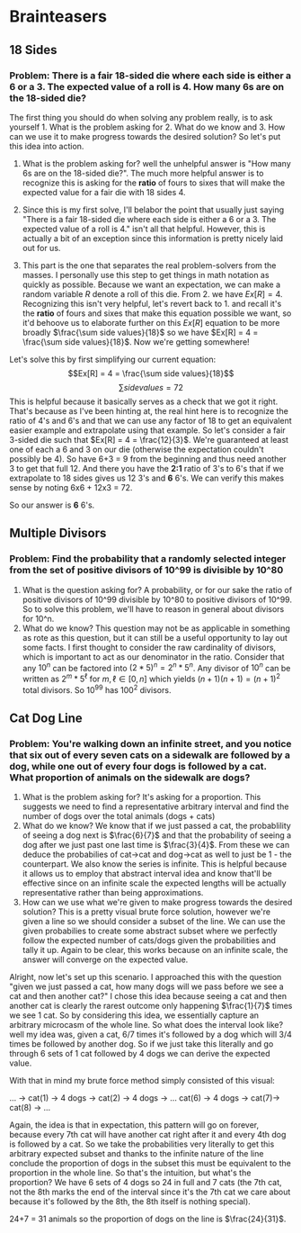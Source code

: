 # Brainteasers
## 18 Sides
### Problem: There is a fair 18-sided die where each side is either a 6 or a 3. The expected value of a roll is 4. How many 6s are on the 18-sided die?

The first thing you should do when solving any problem really, is to ask yourself 1. What is the problem asking for 2. What do we know and 3. How can we use it to make progress towards the desired solution? So let's put this idea into action. 

1. What is the problem asking for? well the unhelpful answer is "How many 6s are on the 18-sided die?". The much more helpful answer is to recognize this is asking for the **ratio** of fours to sixes that will make the expected value for a fair die with 18 sides 4.

2. Since this is my first solve, I'll belabor the point that usually just saying "There is a fair 18-sided die where each side is either a 6 or a 3. The expected value of a roll is 4." isn't all that helpful. However, this is actually a bit of an exception since this information is pretty nicely laid out for us.

3. This part is the one that separates the real problem-solvers from the masses. I personally use this step to get things in math notation as quickly as possible. Because we want an expectation, we can make a random variable $R$ denote a roll of this die. From 2. we have $Ex[R] = 4$. Recognizing this isn't very helpful, let's revert back to 1. and recall it's the **ratio** of fours and sixes that make this equation possible we want, so it'd behoove us to elaborate further on this $Ex[R]$ equation to be more broadly $\frac{\sum side values}{18}$ so we have $Ex[R] = 4 = \frac{\sum side values}{18}$. Now we're getting somewhere!


Let's solve this by first simplifying our current equation: 
$$Ex[R] = 4 = \frac{\sum side values}{18}$$
$$\sum side values = 72$$
This is helpful because it basically serves as a check that we got it right. That's because as I've been hinting at, the real hint here is to recognize the ratio of 4's and 6's and that we can use any factor of 18 to get an equivalent easier example and extrapolate using that example. So let's consider a fair 3-sided die such that $Ex[R] = 4 = \frac{12}{3}$.  We're guaranteed at least one of each a 6 and 3 on our die (otherwise the expectation couldn't possibly be 4). So have 6+3 = 9 from the beginning and thus need another 3 to get that full 12. And there you have the **2:1** ratio of 3's to 6's that if we extrapolate to 18 sides gives us 12 3's and **6** 6's. We can verify this makes sense by noting 6x6 + 12x3 = 72. 

So our answer is **6** 6's. 


## Multiple Divisors

### Problem: Find the probability that a randomly selected integer from the set of positive divisors of 10^99 is divisible by 10^80

1. What is the question asking for? A probability, or for our sake the ratio of positive divisors of 10^99 divisible by 10^80 to positive divisors of 10^99. So to solve this problem, we'll have to reason in general about divisors for 10^n.
2. What do we know? This question may not be as applicable in something as rote as this question, but it can still be a useful opportunity to lay out some facts. I first thought to consider the raw cardinality of divisors, which is important to act as our denominator in the ratio. Consider that any $10^n$ can be factored into $(2*5)^n = 2^n * 5^n$. Any divisor of $10^n$ can be written as $2^m * 5^\ell$ for $m,\ell \in [0, n]$ which yields $(n+1)(n+1) = (n+1)^2$ total divisors. So $10^99$ has $100^2$ divisors.  

## Cat Dog Line
### Problem: You're walking down an infinite street, and you notice that six out of every seven cats on a sidewalk are followed by a dog, while one out of every four dogs is followed by a cat. What proportion of animals on the sidewalk are dogs?


1.  What is the problem asking for? It's asking for a proportion. This suggests we need to find a representative arbitrary interval and find the number of dogs over the total animals (dogs + cats)
2.  What do we know? We know that if we just passed a cat, the probablility of seeing a dog next is $\frac{6}{7}$ and that the probability of seeing a dog after we just past one last time is $\frac{3}{4}$. From these we can deduce the probabilies of cat->cat and dog->cat as well to just be 1 - the counterpart. We also know the series is infinite. This is helpful because it allows us to employ that abstract interval idea and know that'll be effective since on an infinite scale the expected lengths will be actually representative rather than being approximations. 
3.  How can we use what we're given to make progress towards the desired solution? This is a pretty visual brute force solution, however we're given a line so we should consider a subset of the line. We can use the given probabilies to create some abstract subset where we perfectly follow the expected number of cats/dogs given the probabilities and tally it up. Again to be clear, this works because on an infinite scale, the answer will converge on the expected value.

Alright, now let's set up this scenario. I approached this with the question "given we just passed a cat, how many dogs will we pass before we see a cat and then another cat?" I chose this idea because seeing a cat and then another cat is clearly the rarest outcome only happening $\frac{1}{7}$ times we see 1 cat. So by considering this idea, we essentially capture an arbitrary microcasm of the whole line. So what does the interval look like? well my idea was, given a cat, 6/7 times it's followed by a dog which will 3/4 times be followed by another dog. So if we just take this literally and go through 6 sets of 1 cat followed by 4 dogs we can derive the expected value. 


With that in mind my brute force method simply consisted of this visual:

… -> cat(1) -> 4 dogs -> cat(2) -> 4 dogs -> … cat(6) -> 4 dogs -> cat(7)-> cat(8) -> … 

Again, the idea is that in expectation, this pattern will go on forever, because every 7th cat will have another cat right after it and every 4th dog is followed by a cat. So we take the probabilities very literally to get this arbitrary expected subset and thanks to the infinite nature of the line conclude the proportion of dogs in the subset this must be equivalent to the proportion in the whole line. So that's the intuition, but what's the proportion? We have 6 sets of 4 dogs so 24 in full and 7 cats (the 7th cat, not the 8th marks the end of the interval since it's the 7th cat we care about because it's followed by the 8th, the 8th itself is nothing special).

24+7 = 31 animals so the proportion of dogs on the line is $\frac{24}{31}$.
